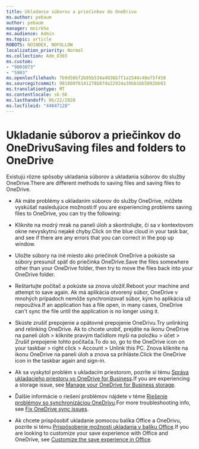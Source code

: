 ```yaml
---
title: Ukladanie súborov a priečinkov do OneDrivu
ms.author: pebaum
author: pebaum
manager: mnirkhe
ms.audience: Admin
ms.topic: article
ROBOTS: NOINDEX, NOFOLLOW
localization_priority: Normal
ms.collection: Adm_O365
ms.custom:
- "9003073"
- "5903"
ms.openlocfilehash: 7b9d56bf2b95b534a4936b7f1a1544c40e75f450
ms.sourcegitcommit: 981880f6141278b87da22924a39bb1bb5892bb83
ms.translationtype: MT
ms.contentlocale: sk-SK
ms.lasthandoff: 06/22/2020
ms.locfileid: "44847128"
---
```

# <a name="saving-files-and-folders-to-onedrive"></a><span data-ttu-id="9da42-102">Ukladanie súborov a priečinkov do OneDrivu</span><span class="sxs-lookup"><span data-stu-id="9da42-102">Saving files and folders to OneDrive</span></span>

<span data-ttu-id="9da42-103">Existujú rôzne spôsoby ukladania súborov a ukladania súborov do služby OneDrive.</span><span class="sxs-lookup"><span data-stu-id="9da42-103">There are different methods to saving files and saving files to OneDrive.</span></span>

- <span data-ttu-id="9da42-104">Ak máte problémy s ukladaním súborov do služby OneDrive, môžete vyskúšať nasledujúce možnosti:</span><span class="sxs-lookup"><span data-stu-id="9da42-104">If you are experiencing problems saving files to OneDrive, you can try the following:</span></span>

- <span data-ttu-id="9da42-105">Kliknite na modrý mrak na paneli úloh a skontrolujte, či sa v kontextovom okne nevyskytnú nejaké chyby.</span><span class="sxs-lookup"><span data-stu-id="9da42-105">Click on the blue cloud in your task bar, and see if there are any errors that you can correct in the pop up window.</span></span>
- <span data-ttu-id="9da42-106">Uložte súbory na iné miesto ako priečinok OneDrive a pokúste sa súbory presunúť späť do priečinka OneDrive.</span><span class="sxs-lookup"><span data-stu-id="9da42-106">Save the files somewhere other than your OneDrive folder, then try to move the files back into your OneDrive folder.</span></span>
- <span data-ttu-id="9da42-107">Reštartujte počítač a pokúste sa znova uložiť.</span><span class="sxs-lookup"><span data-stu-id="9da42-107">Reboot your machine and attempt to save again.</span></span> <span data-ttu-id="9da42-108">Ak má aplikácia otvorený súbor, OneDrive v mnohých prípadoch nemôže synchronizovať súbor, kým ho aplikácia už nepoužíva.</span><span class="sxs-lookup"><span data-stu-id="9da42-108">If an application has a file open, in many cases, OneDrive can't sync the file until the application is no longer using it.</span></span>
- <span data-ttu-id="9da42-109">Skúste zrušiť prepojenie a opätovné prepojenie OneDrivu.</span><span class="sxs-lookup"><span data-stu-id="9da42-109">Try unlinking and relinking OneDrive.</span></span> <span data-ttu-id="9da42-110">Ak to chcete urobiť, prejdite na ikonu OneDrive na paneli úloh > kliknite pravým tlačidlom myši na položku > účet > Zrušiť prepojenie tohto počítača.</span><span class="sxs-lookup"><span data-stu-id="9da42-110">To do so, go to the OneDrive icon on your taskbar > right click > Account > Unlink this PC.</span></span> <span data-ttu-id="9da42-111">Znova kliknite na ikonu OneDrive na paneli úloh a znova sa prihláste.</span><span class="sxs-lookup"><span data-stu-id="9da42-111">Click the OneDrive icon in the taskbar again and sign-in.</span></span>
- <span data-ttu-id="9da42-112">Ak sa vyskytol problém s ukladacím priestorom, pozrite si tému [Správa ukladacieho priestoru vo OneDrive for Business](https://support.microsoft.com/office/31519161-059c-4764-b6f8-f5cd29f7fe68).</span><span class="sxs-lookup"><span data-stu-id="9da42-112">If you are experiencing a storage issue, see  [Manage your OneDrive for Business storage](https://support.microsoft.com/office/31519161-059c-4764-b6f8-f5cd29f7fe68).</span></span>
- <span data-ttu-id="9da42-113">Ďalšie informácie o riešení problémov nájdete v téme [Riešenie problémov so synchronizáciou OneDrivu](https://docs.microsoft.com/alchemyinsights/fix-onedrive-sync-issues).</span><span class="sxs-lookup"><span data-stu-id="9da42-113">For more troubleshooting info, see  [Fix OneDrive sync issues](https://docs.microsoft.com/alchemyinsights/fix-onedrive-sync-issues).</span></span>  
- <span data-ttu-id="9da42-114">Ak chcete prispôsobiť ukladanie pomocou balíka Office a OneDrivu, pozrite si tému [Prispôsobenie možnosti ukladania v balíku Office](https://support.microsoft.com/office/786200a7-f5f2-4d26-a3ae-b78c60dd5d3b).</span><span class="sxs-lookup"><span data-stu-id="9da42-114">If you are looking to customize your save experience with Office and OneDrive, see  [Customize the save experience in Office](https://support.microsoft.com/office/786200a7-f5f2-4d26-a3ae-b78c60dd5d3b).</span></span>
